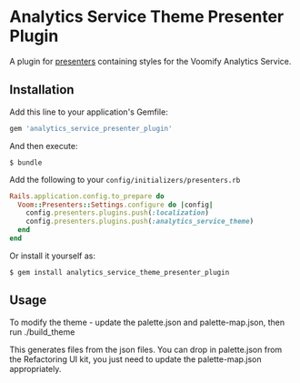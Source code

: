 # Analytics Service Theme Presenter Plugin

A plugin for [presenters](http://github.com/rx/presenters) containing styles for the Voomify Analytics Service.

## Installation

Add this line to your application's Gemfile:

```ruby
gem 'analytics_service_presenter_plugin'
```

And then execute:

    $ bundle

Add the following to your `config/initializers/presenters.rb`
 
```ruby
Rails.application.config.to_prepare do
  Voom::Presenters::Settings.configure do |config|
    config.presenters.plugins.push(:localization)
    config.presenters.plugins.push(:analytics_service_theme)
  end
end
```
Or install it yourself as:

    $ gem install analytics_service_theme_presenter_plugin

## Usage

To modify the theme - update the palette.json and palette-map.json, then run ./build_theme

This generates files from the json files. You can drop in palette.json from the Refactoring UI kit, you just need to update the palette-map.json appropriately.

